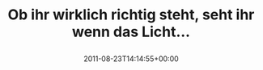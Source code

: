 ---
retweeted: false
source: <a href="http://twitter.com/download/android" rel="nofollow">Twitter for Android</a>
entities:
  hashtags: []
  symbols: []
  user_mentions: []
  urls:
  - url: http://t.co/ehBpldq
    expanded_url: http://yfrog.com/khlixvej
    display_url: yfrog.com/khlixvej
    indices:
    - '58'
    - '77'
display_text_range:
- '0'
- '77'
favorite_count: '0'
id_str: '106006508625596416'
truncated: false
retweet_count: '0'
id: '106006508625596416'
possibly_sensitive: false
created_at: Tue Aug 23 14:14:55 +0000 2011
favorited: false
full_text: Ob ihr wirklich richtig steht, seht ihr wenn das Licht...
lang: de
quote_url: http://yfrog.com/khlixvej
tags:
- pesos/twitter
date: '2011-08-23T14:14:55+00:00'
src: https://twitter.com/bascht/status/106006508625596416
original_url: https://twitter.com/bascht/status/106006508625596416
type: twitter_tweet
text: Ob ihr wirklich richtig steht, seht ihr wenn das Licht...
title: 'Ob ihr wirklich richtig steht, seht ihr wenn das Licht...

  '

---